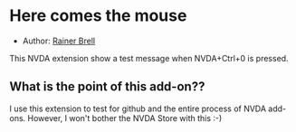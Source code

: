 # Here comes the mouse

* Author: [Rainer Brell][mail]

This NVDA extension show a test message when NVDA+Ctrl+0 is pressed.

## What is the point of this add-on??

I use this extension to test for github and the entire process of NVDA add-ons. However, I won't bother the NVDA Store with this :-)

[mail]: mailto:nvda@brell.net